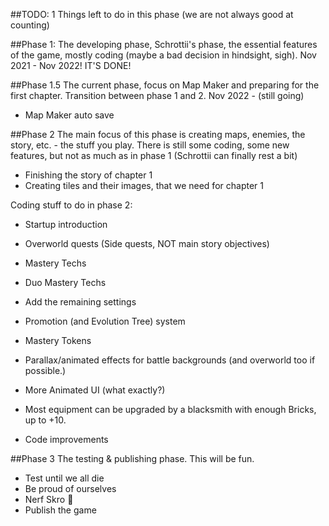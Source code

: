 ﻿##TODO:
1 Things left to do in this phase
(we are not always good at counting)

##Phase 1:
The developing phase, Schrottii's phase, the essential features of the game, mostly coding (maybe a bad decision in hindsight, sigh).
Nov 2021 - Nov 2022!
IT'S DONE!

##Phase 1.5
The current phase, focus on Map Maker and preparing for the first chapter. Transition between phase 1 and 2.
Nov 2022 - (still going)

- Map Maker auto save

##Phase 2
The main focus of this phase is creating maps, enemies, the story, etc. - the stuff you play.
There is still some coding, some new features, but not as much as in phase 1 (Schrottii can finally rest a bit)

- Finishing the story of chapter 1
- Creating tiles and their images, that we need for chapter 1

Coding stuff to do in phase 2:
- Startup introduction

- Overworld quests (Side quests, NOT main story objectives)

- Mastery Techs
- Duo Mastery Techs

- Add the remaining settings

- Promotion (and Evolution Tree) system
- Mastery Tokens

- Parallax/animated effects for battle backgrounds (and overworld too if possible.)

- More Animated UI (what exactly?)
- Most equipment can be upgraded by a blacksmith with enough Bricks, up to +10.

- Code improvements

##Phase 3
The testing & publishing phase. This will be fun.

- Test until we all die
- Be proud of ourselves
- Nerf Skro 🤔
- Publish the game
